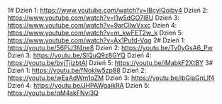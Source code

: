 1#
Dzień 1: https://www.youtube.com/watch?v=IBcyIQoibv4
Dzień 2: https://www.youtube.com/watch?v=l1w5dGO7l8U
Dzień 3: https://www.youtube.com/watch?v=9arCllwVxxc
Dzień 4: https://www.youtube.com/watch?v=m_kwFET2w_k
Dzień 5: https://www.youtube.com/watch?v=Ax1Pufd-Vqg
2#
Dzień 1: https://youtu.be/56PiJ3f4ne8
Dzień 2: https://youtu.be/Tv0yGsA6_Pw
Dzień 3: https://youtu.be/SIQuQ9z8GYQ
Dzień 4: https://youtu.be/bvjTjizbtAI
Dzień 5: https://youtu.be/iMabkF2XtBY
3#
Dzień 1: https://youtu.be/fNokIw5zp88
Dzień 2: https://youtu.be/wEaAdWm1oZM
Dzień 3: https://youtu.be/ibGiaGnLIf4
Dzień 4: https://youtu.be/JHPAWgaikRA
Dzień 5: https://youtu.be/qM4skFNvi3Q
